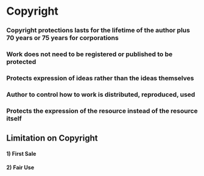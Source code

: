 # Copyright

### Copyright protections lasts for the lifetime of the author plus 70 years or 75 years for corporations

### Work does not need to be registered or published to be protected

### Protects expression of ideas rather than the ideas themselves

### Author to control how to work is distributed, reproduced, used

### Protects the expression of the resource instead of the resource itself

## Limitation on Copyright

#### 1) First Sale

#### 2) Fair Use
